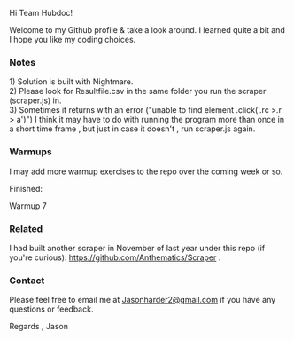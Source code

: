 Hi Team Hubdoc!

Welcome to my Github profile & take a look around. I learned quite a bit and I hope you like my coding choices.

<h3> Notes </h3>
1) Solution is built with Nightmare.<br>
2) Please look for Resultfile.csv in the same folder you run the scraper (scraper.js) in.  <br>
3) Sometimes it returns with an error ("unable to find element .click('.rc >.r > a')") I think it may have to do with running the program more than once in a short time frame , but just in case it doesn't , run scraper.js again. <br>

<h3> Warmups </h3>

I may add more warmup exercises to the repo over the coming week or so.

Finished:

Warmup 7

<h3>Related </h3>

I had built another scraper in November of last year under this repo (if you're curious): https://github.com/Anthematics/Scraper .


<h3>Contact </h3>

Please feel free to email me at Jasonharder2@gmail.com if you have any questions or feedback.


Regards , Jason
